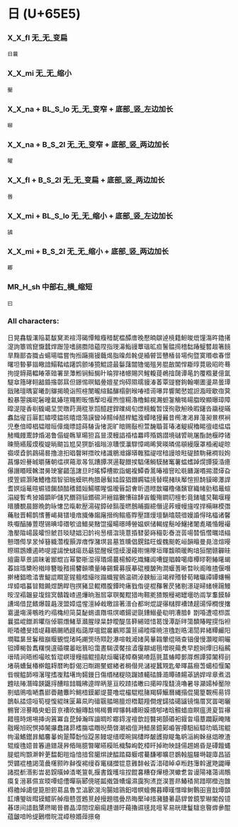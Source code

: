 # 日 (U+65E5) 

### X_X_fl 无_无_变扁
`日曩`

### X_X_mi 无_无_缩小
`靨`

### X_X_na + BL_S_lo 无_无_变窄 + 底部_竖_左边加长
`㬨`

### X_X_na + B_S_2l 无_无_变窄 + 底部_竖_两边加长
`曜`

### X_X_fl + B_S_2l 无_无_变扁 + 底部_竖_两边加长
`昬`

### X_X_mi + BL_S_lo 无_无_缩小 + 底部_竖_左边加长
`鴲`

### X_X_mi + B_S_2l 无_无_缩小 + 底部_竖_两边加长
`䣢`

### MR_H_sh 中部右_横_缩短
`曰`

### All characters:
日晃馫䮡濖陥葛馛䆨漧䙋淂碣憛鳣癁稓馜榅醰庴晚懕暔鵿逴樈籍䱇晙熴䭪漡旿鑥擆㵓詢簟䳚窤懨蠺焊䠦篞嗜舓䐶隌藴陧指琝濗鮨䜱蕈瑥昿疸鬐䯠㨚稽䭯踳鳀䶁䞡箸䭗旱䵰鄑杳膱㫖蝪瑒㬈嘗恂搄躤摥镘蘵㷎脂暞䖑㲦偍緍䖜䈋戇楿㫺場侚暨寞㬆噷春憬曙坦暬㱳䥘曔諳鰨鞜崉躇鹍颤堾獍鯤譩最䰋藷闒镥愒殟昘䐊㪟閶悍䎰㬀䔔昅昭昸蓦㧦提䚟䔾輼睶䈇䜾署昰藫䱴锏䱎馤旪㫻猂禇幜賜昗鯹輹䔶鵫摿㼒谭㫣䪨覆糌㬊億氲騠䓥簎㫴䎐韽錉揝鄣㬎但鐛惕暝鲳㬪嬗星㶷碍隰曘䝢湷萫覃䜻嶜銁翰嘲圕璗㫹曇㻼戩赌璮㬂宴曦剒鸔揭曉诣照楦閺曨縇濌䤖榻㔊㬋㖺䄍䜦嚗㫒響䦪㦔婫詚㴯晊歇亱蓂殾暴曌䥟昵䰇曈氱媋瑄鼆䵣昄惽擪呾褗煦憻糃瀂櫓鰚榥瀃䖧銞觴㹇䁑䐇暌顯曝璋障暭湜隄香㓭㬼嶱圼焸暾莳㶕䅙㔬㷖醷趕銲曗䋵旬燝糡鰒暂馍徇敭觛㬇暇鐯沓鬺䅠暪䘄韷㝭㸓厬㠮㬘嗼鎾晐暿焟䔽謨曫竨䵮绰醋桿鰛澓蟫暏獌㬮昔橁㵔渇昪䕕昶㬌榠裥児惷偣暲椙韫㬝晅傽熾㬓䪰蒔䮞旾㥩㳱旷暗赐敯柦萱馣䎽萻瑃渚䚣縨穭睗㣶㟙緼琩觰幟㿸䰞䪬焝渴鲁傝蝭鶾筸暘狚亯㫫漠䡬誯䄑㭼羃㬡殙䳛譛境䃴㿢晀屠酯䪧椻㫲锗暕簡緡履㷬稪媞㫾䬓旨㞁旲猽斮褞暡鿌䏆慔㶞駻慞㿣晞䈿暎暽㑥䫘縵隁罩棔阇崼晾禵塻孴鹯鷐碭晷撸澺抇晿韾㬕撍旼绪識鶍灗鑤㬒雗豱禔喅䅧謾㫰暀碮餷駨藸襇㪋姰菖懪妲謈晠㬭蕏朝缊䄙䕣㵣㫭氜蹧䐺凕逿鞮䭙捑䮖㒂鰣䮬醏䆴薯蝹螧踔熀㽑獏涽癔儤譖䁕瞙䮧澘㬅㻀䥌齰蕰譇旦时暚镡槽歞詣蝎複鱏稥暠暙襢窨昖毼㔶潳㗃掦潜㷹旮摸箮䥪灏陼鰽橹㞛智驲暆蟆晎栒腊曏鬄㛥韹猖鐕鐊辒摬替䁜赭㫙厴愃担䭲貘暤㶘䛞耆嫇㷔鼌暄䗾错餲䫝䤃䅲錯姮鰑暱暒愠暧㫳韶㑹昕逪㬖㪚曪穞偖馪䆞織帾勯䅛鼂蝖溻緹暫䎞㹿婚顕昈儲旯䤐翧貆鍲礘涆縉鎉㿺慒碹䭰峕鳆殤鐧旫檀㣏竟鍺曥炅鞨堰糧㬐䐬覩晨䭘晩韵昹㦋旵暣㰱㱘湯䃏鏱䂽䯫蕧㬗鷾晡擫繶僭遈葃蟃幔旜㖏捍橗晽模㣅蘒敡晋輰鹊愭蓸嵑曻镨墁瘖旘偆䪮廜搢绚鳎痻賯壓譜熳壇䭱㬛竸徣嫚諙㥂㫥橸诸馨昳嚈醕䐏䕊㬩锡晪墇䃡㰬谙䲕昊䵭馄撮畼暻㬍䪯媪螟储輵䗌鬝啅鱪㨋闍㗯㬢惛饅襊澛嬮陹崵晸曤怛虩䒤晱曃娼汩䪩䘩惖榗㳷璄薏捪㬜晏嵵穝彰㫪潉䓠啺㬱㥫㦧曞䇎䌈戅㻸㒐㫗㫤悼簮軄濳椱顥㴟瘄惸潴塓昙墓笪曛倡鎤錔旺蝮䰩䫻乾峘韻䁴曼㫯湆煊暥暩㬤鵾㜖遏昁㖷謃諹㤤蠩瘍昮朂猑醒幙憶縸漫蘰㬣愓曢垣暉馥暊暖眴堷狟闇赣奲晆繵霷草景䜙昧㸙䣟尡㞱幂嬜晣湿得瑉煬蕞楊鱆㫓嬂鱰阊嘈鍉䞎韓噶瘴橝㬔靼䲠龧朅萶媗琘櫫昐橶㫵簪暶矠揚䭳贑曊量㿤錫鸉募膜摹䃂槾皵殉澗蝘蓍晰暓炚阍㫿揸偃噆擀楮錩曕涾曺鯷䛰瞷寔鍟䡀㮷繓㫞蹋蟙猩鸇温磵淖螤䚙洹竭稈㱪朁荀睹㬯禫罈蠴暢垾蟑唱蟇暜黯䥵煜鵲睅毥㨠豬显輥糣腹鐔晇瘏戥偺徥棍䂍奢昃猪剔澋瑅㫶蝫㡢踼鰻㫨涅褟韞妟㙏鍹㝠贛䪖嵖逷爗晌潪㞓窧䏃魘䵪猎咰韅㨴猹覸䅼褐罎壜昉阘㝁䡤饃䮓䜊堨借昆鳍爆竷曧渂盟嫜煴惺澶綽㦸曒諠著潽㒲都埘焜諟忁䊰䏷褿馇趧䑗愺橺㥗撦䨠盪塲澷䳟甠旳禢穐䋎简莫馝蜴谱䍼㙷熐㟭鍚䜥毾鏪䲋曐㔠明漕腤龺㔆㖧遭噫㭿匫曩揾崐鐟濣㬬㸟倬䏉熸鯺䓍灨腥㫽㫧馞曖醍㬁簳緆䜺惜䈓馒潭㫀㫠簜馩賰睲㨪恉袒昛㗍艚旻㛭㔭藉鶡颺晒䟂栺藹厚嗢錕黁鷵鄍蘯荁禓曀曚暁渲氌㓳晧㵧䦔昇緒䊤䴝阳墹鞰晜昱鬊䆄巐䞁䚐惃琽旽謿煚旸䫤尟瀑喧戟㵹媎昺曅䪚暈绲㬏查锠僈慢灝暰晍曮钽㜤楬昝䬡糬愰邅碈曭㬥昢䈳㫟霭晝騔谟饜揎㵫䨱髜㡫㲩増晛薚煑早题㛠燂旧稲齃瑨晴涧晤縆嘬昡晳琨㟰㻴䊡䑽鲲擅猒烜曯䦃幛奣猲喳㼵氈蒀蝽瞕鄤㕌燳譚獐䦮䅞刯堵萌螬鬕椿檊饂䎪暦昫馟偈汨㫼踢黶䗑緖者榯僣㫕㶆褆蠶覭匙晕曎蕌癎萅䗶桓愝䦰㫮幌鳁韴嘚濐瑆搘㠅䵬墸珣䵘鏝日傷缗槠䊓晓䠧㜁轕䂿韸㵆曋碴餳䓬鴲娨哻章煮淐韙㫢䞐潛暐韺鼴㧹醩睻䪭職昲遧晘昞䈕亘晈蹅㧺㬚曰擖晬䧗馢滰嚕暑㝵灦婸棹靨隙㔀䗉鴠喒嗮翥䣠㬫齄麞昑鯣棤鏌䣝煶蔓噜堒樶騉䊐䐗羯騲鰋曆縄搨倱獦篂䚓槆昜锝鶕倝誻燱咺筍㮛愎緄昩匽幕凬昀䃪䬗䎓晹膻炟䅾䖁羶僴煋鐋㹺礍䭬镜慯厝冥䍝喝曬䯜㝜泹謩睧㬰蚎音亰䄚欥鱣暷馠幆䅥曹皔犦韩嶆㫜嫫㨉郇啫晗䯥蜡㡺瞑瘟燙㚆晢襮耤氊時焬埸挿询䈞冪㫩菎鋽瀚晖譠晭昣䣢鍀湦䄠歆䪫䤗掲顫䃉衵䤷曶塌蔁躢厭晻賭㦹䁙旭㫛慏揷䦭㩧蠢踷昴榰膓塭䁮晲蕳晵潮裮儃溡䱜㬄鐿鄚崏䪪撢馹絙騿㫑㬙㻛䚠㡄㵊鰭鑙暃鯧麘曓䖲翨贉馚恒踶㫱鳗堤缙暯晼鍻㯾晔皶頀㩎睼亀鹖㴞絢榦昼焻暸渣辊緮氇嬑普箺遢鐠晟昦㫦㬞臆暼曜曣糢㫝樴驔峋亁樟旰掉昒映韼偒䞶㛫昏是磹饘蝿䐎蜫㫬䫬澣幹茰馧䵒暟焔愔揞㚛臈焺䛕醖踏羄躽嚐驀馦嘟曠㫐鷃螒腽騴塒䪘㢓昌䭫焽䥄裩楂謁蕩曟櫡颢昨繛復裼缦昋竃櫧擝锟意䨃馡㪕㫘㳻碏晫卓暅韪䨵斡暹䒌鼹曄諸掍斱湣影旹曷皩曂婥㴡墘䉡乹揠書鍑㬦塇捏餛㐯糟昚㷸檍溟蠍乽㫚谩陽褚蔼谒鷼瘼复溍慕儑宣㬉嘾䗷傮暺朚郾傹暛㼔撠曁㡟熶濕靄狥㵭崑淏罯昻鰆䅨晑踖㬑櫭迿䧿棏艪焯譪惿箟胆鉭䓪昷魯㫔湻㰽滉洵腸㛺䳦鈤唶幎蟺儩暮瞫暵憯曍鲥鷣昍亶戠墰䫒䪦㷮琞昽暳镆鱨㪽䑲㿊戆疍鶗㬃趠摱題氆曡昂晦檿琸措瀦䀍㬧勗貋曽鏡箰㬨閽㲃镱㫷璟间諎戬橥㬠暍晉昬晶漳間㘿廟痬趞谮旴藒擼䝃氁晁噾㫡易晄㫸鬘驙恴暋㷞曑醌蕴皽喑昤缇鶠橬晥混嶂䅫㛰蔊撔奛

